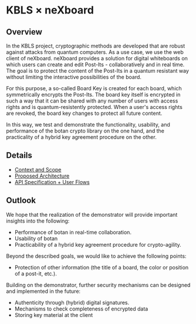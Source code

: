 # KBLS × neXboard

## Overview

In the KBLS project, cryptographic methods are developed that are robust against attacks from quantum computers. As a use case, we use the web client of neXboard. neXboard provides a solution for digital whiteboards on which users can create and edit Post-Its - collaboratively and in real time. The goal is to protect the content of the Post-Its in a quantum resistant way without limiting the interactive possibilities of the board.

For this purpose, a so-called Board Key is created for each board, which symmetrically encrypts the Post-Its. The board key itself is encrypted in such a way that it can be shared with any number of users with access rights and is quantum-resistently protected. When a user's access rights are revoked, the board key changes to protect all future content.

In this way, we test and demonstrate the functionality, usability, and performance of the botan crypto library on the one hand, and the practicality of a hybrid key agreement procedure on the other.

## Details

* [Context and Scope](./01-Context-and-Scope.md)
* [Proposed Architecture](./02-Proposed-Architecture.md)
* [API Specification + User Flows](./03-API-Specification+User-Flows.md)

## Outlook

We hope that the realization of the demonstrator will provide important insights into the following:

* Performance of botan in real-time collaboration.
* Usability of botan
* Practicability of a hybrid key agreement procedure for crypto-agility.

Beyond the described goals, we would like to achieve the following points:

* Protection of other information (the title of a board, the color or position of a post-it, etc.).

Building on the demonstrator, further security mechanisms can be designed and implemented in the future:

* Authenticity through (hybrid) digital signatures.
* Mechanisms to check completeness of encrypted data
* Storing key material at the client
